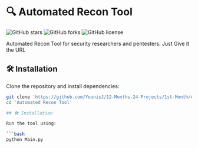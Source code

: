 # 🔍 Automated Recon Tool
![GitHub stars](https://img.shields.io/github/stars/YounisJ/12-Months-24-Projects/1st-Month/%20Recon%20Tool?style=flat-square)
![GitHub forks](https://img.shields.io/github/forks/YounisJ/12-Months-24-Projects/1st-Month/%20Recon%20Tool?style=flat-square)
![GitHub license](https://img.shields.io/github/license/YounisJ/12-Months-24-Projects/1st-Month/%20Recon%20Tool)

Automated Recon Tool for security researchers and pentesters. Just Give it the URL

## 🛠 Installation
Clone the repository and install dependencies:
```bash
git clone 'https://github.com/YounisJ/12-Months-24-Projects/1st-Month/Automated Recon Tool.git'
cd 'Automated Recon Tool'

## 🛠 Installation

Run the tool using:

```bash
python Main.py
